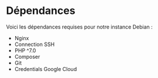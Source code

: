 # Dépendances
Voici les dépendances requises pour notre instance Debian :

- Nginx
- Connection SSH
- PHP ^7.0
- Composer
- Git
- Credentials Google Cloud
